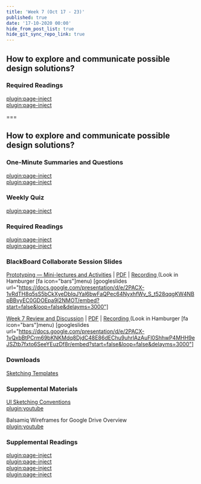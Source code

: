 ```yaml
---
title: 'Week 7 (Oct 17 - 23)'
published: true
date: '17-10-2020 00:00'
hide_from_post_list: true
hide_git_sync_repo_link: true
---
```


## How to explore and communicate possible design solutions?

### Required Readings  
[plugin:page-inject](../../weekly-readings/week-07-1?template=partials/embedlycardlinkonly)  
[plugin:page-inject](../../weekly-readings/week-07-2?template=partials/embedlycardlinkonly)  

===

## **How to explore and communicate possible design solutions?**

### One-Minute Summaries and Questions  
[plugin:page-inject](../../canvaslms-assignments/one-minute-summaries/week-07-1)  
[plugin:page-inject](../../canvaslms-assignments/one-minute-summaries/week-07-2)  

### Weekly Quiz
[plugin:page-inject](../../canvaslms-assignments/weekly-review-quizzes/week-07)  

### Required Readings  
[plugin:page-inject](../../weekly-readings/week-07-1?template=partials/embedlycardlinkonly)  
[plugin:page-inject](../../weekly-readings/week-07-2?template=partials/embedlycardlinkonly)  

### BlackBoard Collaborate Session Slides
[Prototyping — Mini-lectures and Activities](https://docs.google.com/presentation/d/e/2PACX-1vRdTH8q5sS5bCkXyeDbIqJYal6bwFaQPec64NyxhfWv_S_t528qqgKW4NBpBBvyEC0GDOEpa9l2NMOT/pub?start=false&loop=false&delayms=3000)  | [PDF](https://canvas.sfu.ca/courses/56304/files/folder/Downloads/Slides%20PDFs/Mini-Lectures%20and%20Activities/Week-07) | [Recording ](https://canvas.sfu.ca/courses/56304/external_tools/3544) (Look in Hamburger [fa icon="bars"]menu)
[googleslides url="https://docs.google.com/presentation/d/e/2PACX-1vRdTH8q5sS5bCkXyeDbIqJYal6bwFaQPec64NyxhfWv_S_t528qqgKW4NBpBBvyEC0GDOEpa9l2NMOT/embed?start=false&loop=false&delayms=3000"]

[Week 7 Review and Discussion](https://docs.google.com/presentation/d/e/2PACX-1vQxbBtPCrm69bKNKMdq8DjdC48E86dEChu9uhrlAzAuFl0ShhwP4MHH9eJSZtb7fxto6SeeYEuzDf8r/pub?start=false&loop=false&delayms=3000)  | [PDF](https://canvas.sfu.ca/courses/56304/files/folder/Downloads/Slides%20PDFs/Review%20and%20Discussion/Week-07) | [Recording ](https://canvas.sfu.ca/courses/56304/external_tools/3544) (Look in Hamburger [fa icon="bars"]menu)
[googleslides url="https://docs.google.com/presentation/d/e/2PACX-1vQxbBtPCrm69bKNKMdq8DjdC48E86dEChu9uhrlAzAuFl0ShhwP4MHH9eJSZtb7fxto6SeeYEuzDf8r/embed?start=false&loop=false&delayms=3000"]

### Downloads
[Sketching Templates](https://canvas.sfu.ca/courses/56304/files/folder/Downloads/Sketching%20Templates)  

### Supplemental Materials  
[UI Sketching Conventions](https://www.youtube.com/watch?v=MwidSAlbEB8)  
[plugin:youtube](https://www.youtube.com/watch?v=MwidSAlbEB8)

Balsamiq Wireframes for Google Drive Overview   
[plugin:youtube](https://www.youtube.com/watch?v=l_jJMMY_QMQ)

### Supplemental Readings  
[plugin:page-inject](../../ux-techniques-guide/how-to-explore-and-describe-possible-design-solutions/brainstorming)  
[plugin:page-inject](../../ux-techniques-guide/how-to-explore-and-describe-possible-design-solutions/prototyping)  
[plugin:page-inject](../../ux-techniques-guide/how-to-explore-and-describe-possible-design-solutions/scenarios)  
[plugin:page-inject](../../ux-techniques-guide/how-to-explore-and-describe-possible-design-solutions/storyboards)  
